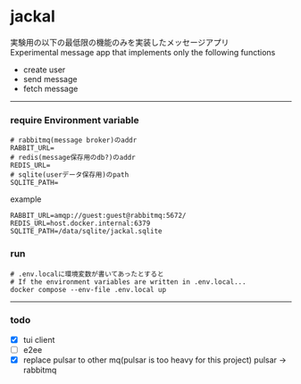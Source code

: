 # jackal
実験用の以下の最低限の機能のみを実装したメッセージアプリ  
Experimental message app that implements only the following functions

- create user
- send message
- fetch message
---

### require Environment variable
```dotenv
# rabbitmq(message broker)のaddr
RABBIT_URL=
# redis(message保存用のdb?)のaddr
REDIS_URL=
# sqlite(userデータ保存用)のpath
SQLITE_PATH=
```

example
```dotenv
RABBIT_URL=amqp://guest:guest@rabbitmq:5672/
REDIS_URL=host.docker.internal:6379
SQLITE_PATH=/data/sqlite/jackal.sqlite
```

### run
```shell
# .env.localに環境変数が書いてあったとすると
# If the environment variables are written in .env.local...
docker compose --env-file .env.local up
```


---

### todo
- [x] tui client
- [ ] e2ee
- [x] replace pulsar to other mq(pulsar is too heavy for this project)
    pulsar -> rabbitmq